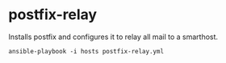 # postfix-relay

Installs postfix and configures it to relay all mail to a smarthost.

```
ansible-playbook -i hosts postfix-relay.yml
```
